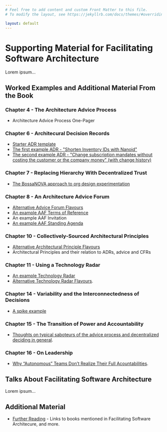 ```yaml
---
# Feel free to add content and custom Front Matter to this file.
# To modify the layout, see https://jekyllrb.com/docs/themes/#overriding-theme-defaults

layout: default
---
```

# Supporting Material for Facilitating Software Architecture
Lorem ipsum...

## Worked Examples and Additional Material From the Book
### Chapter 4 - The Architecture Advice Process
* Architecture Advice Process One-Pager

### Chapter 6 - Architecural Decision Records
* [Starter ADR template](/adr-template/)
* [The first example ADR - "Shorten Inventory IDs with Nanoid"](/first-adr-example/)
* [The second example ADR - "Change subscription mandates without costing the customer or the company money" (with change history)](/second-adr-example/)

### Chapter 7 - Replacing Hierarchy With Decentralized Trust
* [The BossaNOVA approach to org design experimentation](/bossanova-experimentation/)

### Chapter 8 - An Architecture Advice Forum
* [Alternative Advice Forum Flavours](/alternative-advice-forum-flavors/)
* [An example AAF Terms of Reference](https://github.com/andrewharmellaw/facilitating-software-architecture/blob/main/adviceforum/terms-of-reference.md)
* An example AAF Invitation
* [An example AAF Standing Agenda](/aaf-standing-agenda-example/)

### Chapter 10 - Collectively-Sourced Architectural Principles
* [Alternative Architectural Principle Flavours](/alternative-architectural-principle-flavors/)
* Architectural Principles and their relation to ADRs, advice and CFRs

### Chapter 11 - Using a Technology Radar
* [An example Technology Radar](/radar-example])
* [Alternative Technology Radar Flavours](/alternative-tech-radar-flavors/).

### Chapter 14 - Variability and the Interconnectedness of Decisions
* [A spike example](/spike-example/)

### Chapter 15 - The Transition of Power and Accountability
* [Thoughts on typical saboteurs of the advice process and decentralized deciding in general](/typical-saboteurs/).

### Chapter 16 - On Leadership
* [Why “Autonomous” Teams Don’t Realize Their Full Acountabilities](/autonomous-teams-and-accountabilities/).

## Talks About Facilitating Software Architecture
Lorem ipsum...

## Additional Material 
* [Further Reading](/further-reading/) - Links to books mentioned in Facilitating Software Architecure, and more.
